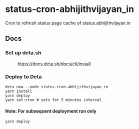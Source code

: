 # status-cron-abhijithvijayan_in

Cron to refresh status page cache of status.abhijithvijayan.in

## Docs

### Set up deta.sh

> <https://docs.deta.sh/docs/cli/install>

### Deploy to Deta

```shell
deta new --node status-cron-abhijithvijayan_in
yarn install
yarn deploy
yarn set:cron # sets for 5 minutes interval
```

#### Note: For subsequent deployment run only

```shell
yarn deploy
```
